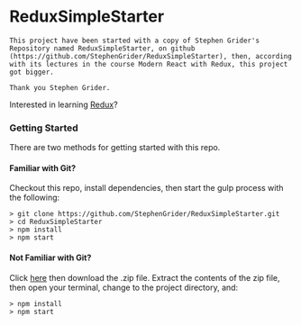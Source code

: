 # ReduxSimpleStarter
```
This project have been started with a copy of Stephen Grider's Repository named ReduxSimpleStarter, on github (https://github.com/StephenGrider/ReduxSimpleStarter), then, according with its lectures in the course Modern React with Redux, this project got bigger. 

Thank you Stephen Grider.
```


Interested in learning [Redux](https://www.udemy.com/react-redux/)?

### Getting Started

There are two methods for getting started with this repo.

#### Familiar with Git?
Checkout this repo, install dependencies, then start the gulp process with the following:

```
> git clone https://github.com/StephenGrider/ReduxSimpleStarter.git
> cd ReduxSimpleStarter
> npm install
> npm start
```

#### Not Familiar with Git?
Click [here](https://github.com/StephenGrider/ReactStarter/releases) then download the .zip file.  Extract the contents of the zip file, then open your terminal, change to the project directory, and:

```
> npm install
> npm start
```
